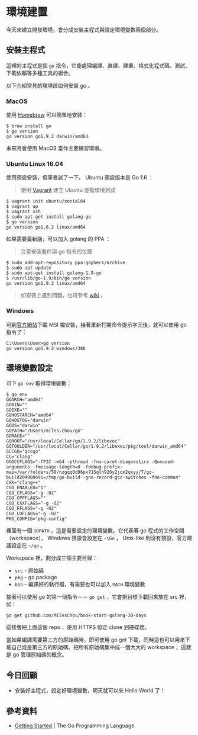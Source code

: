 # 環境建置

今天來建立開發環境，會分成安裝主程式與設定環境變數兩個部分。

## 安裝主程式

這裡的主程式是指 `go` 指令，它能處理編譯、直譯、建置、格式化程式碼、測試、下載依賴等多種工具的組合。

以下介紹常見的環境該如何安裝 go 。

### MacOS

使用 [Homebrew][] 可以簡單地安裝：

    $ brew install go
    $ go version
    go version go1.9.2 darwin/amd64

未來將會使用 MacOS 當作主要練習環境。

### Ubuntu Linux 16.04

使用預設安裝，但筆者試了一下， Ubuntu 預設版本是 Go 1.6 ：

> 使用 [Vagrant](https://www.vagrantup.com/) 建立 Ubuntu 虛擬環境測試

    $ vagrant init ubuntu/xenial64
    $ vagrant up
    $ vagrant ssh
    $ sudo apt-get install golang-go
    $ go version
    go version go1.6.2 linux/amd64

如果需要最新版，可以加入 golang 的 PPA ：

> 注意安裝套件與 go 指令的位置

    $ sudo add-apt-repository ppa:gophers/archive
    $ sudo apt update
    $ sudo apt-get install golang-1.9-go
    $ /usr/lib/go-1.9/bin/go version
    go version go1.9.2 linux/amd64

> 如安裝上遇到問題，也可參考 [wiki](https://github.com/golang/go/wiki/Ubuntu) 。

### Windows

可到[官方網站](https://golang.org/doc/install#windows)下載 MSI 檔安裝，接著重新打開命令提示字元後，就可以使用 go 指令了：

    C:\Users\User>go version
    go version go1.9.2 windows/386

## 環境變數設定

可下 `go env` 取得環境變數：

    $ go env
    GOARCH="amd64"
    GOBIN=""
    GOEXE=""
    GOHOSTARCH="amd64"
    GOHOSTOS="darwin"
    GOOS="darwin"
    GOPATH="/Users/miles.chou/go"
    GORACE=""
    GOROOT="/usr/local/Cellar/go/1.9.2/libexec"
    GOTOOLDIR="/usr/local/Cellar/go/1.9.2/libexec/pkg/tool/darwin_amd64"
    GCCGO="gccgo"
    CC="clang"
    GOGCCFLAGS="-fPIC -m64 -pthread -fno-caret-diagnostics -Qunused-arguments -fmessage-length=0 -fdebug-prefix-map=/var/folders/50/nzgqq0d96px715qlh926y2jcm2qxyy/T/go-build204908691=/tmp/go-build -gno-record-gcc-switches -fno-common"
    CXX="clang++"
    CGO_ENABLED="1"
    CGO_CFLAGS="-g -O2"
    CGO_CPPFLAGS=""
    CGO_CXXFLAGS="-g -O2"
    CGO_FFLAGS="-g -O2"
    CGO_LDFLAGS="-g -O2"
    PKG_CONFIG="pkg-config"

裡面有一個 `GOPATH` ，這是需要設定的環境變數。它代表著 go 程式的工作空間（workspace）， Windows 預設會設定在 `~\Go` ， Unix-like 則沒有預設，官方建議設定在 `~/go` 。

Workspace 裡，劃分成三個主要目錄：

* `src` - 原始碼
* `pkg` - go package
* `bin` - 編譯好的執行檔，有需要也可以加入 `PATH` 環境變數

接著可以使用 go 的第一個指令－－ `go get` ，它會把目標下載回來放在 src 裡，如：

    go get github.com/MilesChou/book-start-golang-30-days

這樣會把上面這個 repo ，使用 HTTPS 協定 clone 到硬碟裡。

當如果編譯需要第三方的原始碼時，即可使用 go get 下載，同時這也可以用來下載自己或是第三方的原始碼。把所有原始碼集中成一個大大的 workspace ，這就是 go 管理原始碼的概念。

## 今日回顧

* 安裝好主程式，設定好環境變數，明天就可以來 Hello World 了！

## 參考資料

* [Getting Started](https://golang.org/doc/install) | The Go Programming Language

[Homebrew]: https://brew.sh
